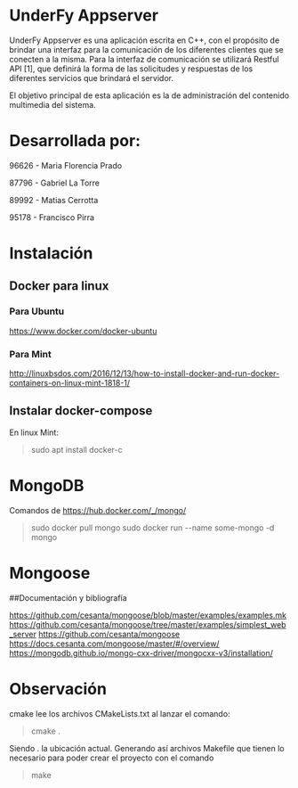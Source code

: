 # UnderFy Appserver

UnderFy Appserver es una aplicación escrita en C++, con el propósito de brindar una interfaz para la comunicación de los
diferentes clientes que se conecten a la misma. Para la interfaz de comunicación se utilizará
Restful API [1], que definirá la forma de las solicitudes y respuestas de los diferentes servicios
que brindará el servidor.

El objetivo principal de esta aplicación es la de administración del contenido multimedia del
sistema.

# Desarrollada por:

96626 - Maria Florencia Prado 

87796 - Gabriel La Torre

89992 - Matias Cerrotta

95178 - Francisco Pirra

# Instalación

## Docker para linux

### Para Ubuntu

https://www.docker.com/docker-ubuntu

### Para Mint

http://linuxbsdos.com/2016/12/13/how-to-install-docker-and-run-docker-containers-on-linux-mint-1818-1/

## Instalar docker-compose

En linux Mint:
>sudo apt install docker-c

# MongoDB

Comandos de https://hub.docker.com/_/mongo/

> sudo docker pull mongo sudo docker run --name some-mongo -d mongo

# Mongoose

##Documentación y bibliografía

https://github.com/cesanta/mongoose/blob/master/examples/examples.mk
https://github.com/cesanta/mongoose/tree/master/examples/simplest_web_server
https://github.com/cesanta/mongoose
https://docs.cesanta.com/mongoose/master/#/overview/
https://mongodb.github.io/mongo-cxx-driver/mongocxx-v3/installation/

# Observación

cmake lee los archivos CMakeLists.txt al lanzar el comando:

> cmake .

Siendo . la ubicación actual. Generando así archivos Makefile que tienen lo necesario para poder crear el proyecto con el comando

> make


